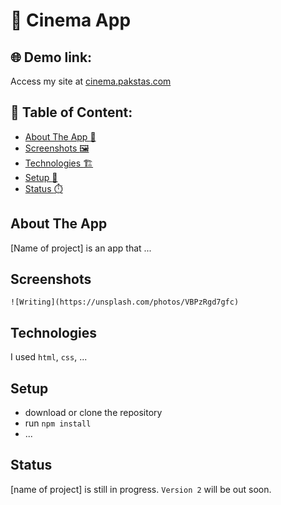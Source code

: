 # :movie_camera: Cinema App


## :globe_with_meridians: Demo link:
Access my site at [cinema.pakstas.com](http://cinema.pakstas.com)


## :file_folder: Table of Content: 

- [About The App :page_with_curl:](#about-the-app)
- [Screenshots :framed_picture:](#screenshots)
- [Technologies :building_construction:](#technologies)
- [Setup :wrench:](#setup)
- [Status :stopwatch:](#status)


## About The App 
[Name of project] is an app that ...


## Screenshots 

`![Writing](https://unsplash.com/photos/VBPzRgd7gfc)`


## Technologies 
I used `html`, `css`, ...


## Setup 
- download or clone the repository
- run `npm install`
- ...


## Status 
[name of project] is still in progress. `Version 2` will be out soon.